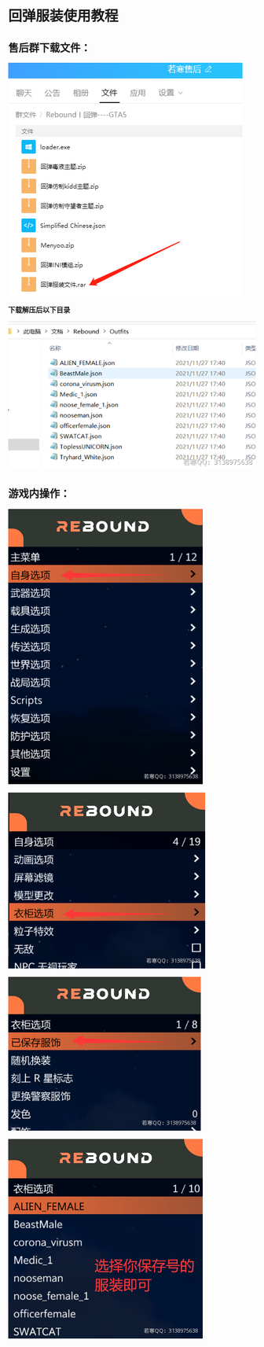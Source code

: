 # 回弹服装使用教程

## **售后群下载文件：**

****![](<../../.gitbook/assets/image (25) (1) (1) (1) (1) (1) (1).png>)****

**下载解压后以下目录**

****![](<../../.gitbook/assets/image (14) (1) (1) (1) (1) (1).png>)****

## **游戏内操作：**

****![](<../../.gitbook/assets/image (44) (1) (1) (1) (1) (1).png>)****

****![](<../../.gitbook/assets/image (38) (1) (1) (1) (1) (1).png>)****

****![](<../../.gitbook/assets/image (41) (1) (1) (1) (1).png>)****

****![](<../../.gitbook/assets/image (3) (1).png>)****
